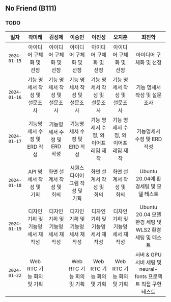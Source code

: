 ## No Friend (B111)

### TODO

|     일자     |              곽미래              |              김성제              |              이승민              |               이진성                |               오지훈                |                         최진학                         |
| :----------: | :------------------------------: | :------------------------------: | :------------------------------: | :---------------------------------: | :---------------------------------: | :----------------------------------------------------: |
| `2024-01-15` |     아이디어 구체화 및 선정      |     아이디어 구체화 및 선정      |     아이디어 구체화 및 선정      |       아이디어 구체화 및 선정       |       아이디어 구체화 및 선정       |                아이디어 구체화 및 선정                 |
| `2024-01-16` |   기능 명세서 작성 및 설문조사   |   기능 명세서 작성 및 설문조사   |   기능 명세서 작성 및 설문조사   |    기능 명세서 작성 및 설문조사     |    기능 명세서 작성 및 설문조사     |              기능 명세서 작성 및 설문조사              |
| `2024-01-17` |   기능명세서 수정 및 ERD 작성    |   기능명세서 수정 및 ERD 작성    |   기능명세서 수정 및 ERD 작성    | 기능 명세서 수정, 와이어프레임 제작 | 기능 명세서 수정, 와이어프레임 제작 |              기능명세서 수정 및 ERD 작성               |
| `2024-01-18` |     API 명세서 작성 및 기획      |     화면 설계서 작성 및 회의     |  시퀀스 다이어그램 작성 및 기획  |      화면 설계서 작성 및 회의       |      화면 설계서 작성 및 회의       |         Ubuntu 20.04에 환경세팅 및 모델 테스트         |
| `2024-01-19` | 디자인 기획 및 기능명세서 재작성 | 디자인 기획 및 기능명세서 재작성 | 디자인 기획 및 기능명세서 재작성 |  디자인 기획 및 기능명세서 재작성   |  디자인 기획 및 기능명세서 재작성   | Ubuntu 20.04 모델 환경 세팅 및 WLS2 환경세팅 및 테스트 |
| `2024-01-22` | Web RTC 기능 회의 및 기획 | | Web RTC 기능 회의 및 기획 | Web RTC 기능 회의 및 기획 | Web RTC 기능 회의 및 기획 | 서버 & GPU 서버 세팅 및 neural-fonts 프로젝트 직접 구현 테스트 |
